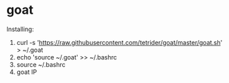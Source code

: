 # goat
Installing:
1. curl -s 'https://raw.githubusercontent.com/tetrider/goat/master/goat.sh' > ~/.goat
2. echo 'source ~/.goat' >> ~/.bashrc
3. source ~/.bashrc
4. goat IP
